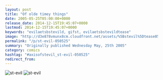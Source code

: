```yaml
---
layout: post
title: "Of olde timey things"
date: 2005-05-25T05:00:00+0000
release_date: 2014-12-15T19:45:07+0000
lastmod: 2014-12-15T19:45:07+0000
keywords: "evilaetsbstevild, gifst, evilaetsbstevildtease"
image: "http://d3e878vmunx8cm.cloudfront.net/assets/%5Bstevil%5Dtease05-25-05.gif"
permalink: "/p/st-evil-050525"
summary: "Originally published Wednesday May, 25th 2005"
category: comics
hashtag: "#axisofstevil_st-evil-050525"
redirect_from:
---
```


![st-evil](http://d3e878vmunx8cm.cloudfront.net/assets/%5Bstevil%5Dtease05-25-05.gif)
![st-evil](http://d3e878vmunx8cm.cloudfront.net/assets/%5Bstevil%5D05-25-05.gif)

